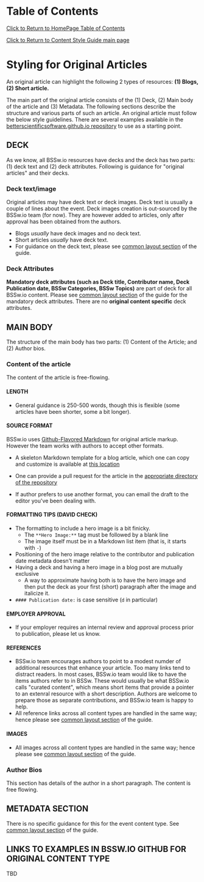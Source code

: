 Table of Contents
===============================
[Click to Return to HomePage Table of Contents](../../README.md)

[Click to Return to Content Style Guide main page](ContentStyleGuide.md)


# Styling for Original Articles

An original article can highlight the following 2 types of resources: **(1) Blogs, (2) Short article.**

The main part of the original article consists of the (1) Deck, (2) Main body of the article and (3) Metadata. The following sections describe the structure and various parts of such an article. An original article must follow the below style guidelines. There are several examples available in the [betterscientificsoftware.github.io repository](https://github.com/betterscientificsoftware/betterscientificsoftware.github.io) to use as a starting point.


## DECK
As we know, all BSSw.io resources have decks and the deck has two parts: (1) deck text and (2) deck attributes. Following is guidance for "original articles" and their decks.

### Deck text/image
Original articles may have deck text or deck images. Deck text is usually a couple of lines about the event. Deck images creation is out-sourced by the BSSw.io team (for now). They are however added to articles, only after approval has been obtained from the authors.
 * Blogs *usually* have deck images and no deck text. 
 * Short articles *usually* have deck text. 
 * For guidance on the deck text, please see [common layout section](CommonLayout.md) of the guide.

### Deck Attributes

**Mandatory deck attributes (such as Deck title, Contributor name, Deck Publication date, BSSw Categories, BSSw Topics)** are part of deck for all BSSw.io content. Please see [common layout section](CommonLayout.md) of the guide for the mandatory deck attributes. There are no **original content specific** deck attributes.

## MAIN BODY
The structure of the main body has two parts: (1) Content of the Article; and (2) Author bios. 

### Content of the article
The content of the article is free-flowing.

#### LENGTH
* General guidance is 250-500 words, though this is flexible (some articles have been shorter, some a bit longer). 

#### SOURCE FORMAT
BSSw.io uses [Github-Flavored Markdown](https://guides.github.com/features/mastering-markdown/) for original article markup.  However the team works with authors to accept other formats.

* A skeleton Markdown template for a blog article, which one can copy and customize is available at [this location](https://github.com/betterscientificsoftware/betterscientificsoftware.github.io/blob/master/Articles/Blog/BlogArticleSkeletonA.md)

* One can provide a pull request for the article in the [appropriate directory of the repository](https://github.com/betterscientificsoftware/betterscientificsoftware.github.io/tree/master/Articles/Blog)
	
* If author prefers to use another format, you can email the draft to the editor you've been dealing with.

#### FORMATTING TIPS (DAVID CHECK)
 - The formatting to include a hero image is a bit finicky.
   - The `**Hero Image:**` tag must be followed by a blank line
   - The image itself must be in a Markdown list item (that is, it starts with `-`)
 - Positioning of the hero image relative to the contributor and publication date metadata doesn't matter
 - Having a deck and having a hero image in a blog post are mutually exclusive
   - A way to approximate having both is to have the hero image and then put the deck as your first (short) paragraph after the image and italicize it.
 - `#### Publication date:` is case sensitive (`d` in particular)

#### EMPLOYER APPROVAL
* If your employer requires an internal review and approval process prior to publication, please let us know.


#### REFERENCES
* BSSw.io team encourages authors to point to a modest numder of additional resources that enhance your article. Too many links tend to distract readers.  In most cases, BSSw.io team would like to have the items authors refer to in BSSw.  These would usually be what BSSw.io calls "curated content", which means short items that provide a pointer to an extenral resource with a short description.  Authors are welcome to prepare those as separate contributions, and BSSw.io team is happy to help.
*  All reference links across all content types are handled in the same way; hence please see [common layout section](CommonLayout.md) of the guide.

#### IMAGES
* All images across all content types are handled in the same way; hence please see [common layout section](CommonLayout.md) of the guide.

### Author Bios
This section has details of the author in a short paragraph. The content is free flowing.

## METADATA SECTION
There is no specific guidance for this for the event content type. See [common layout section](CommonLayout.md) of the guide.

## LINKS TO EXAMPLES IN BSSW.IO GITHUB FOR ORIGINAL CONTENT TYPE
TBD



<!---
   Publish: no
---!>
